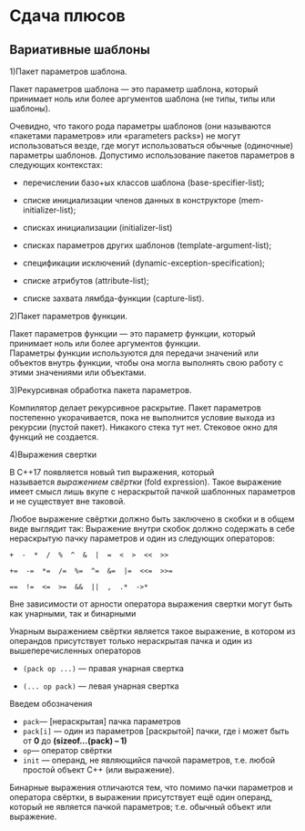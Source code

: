# Сдача плюсов  

## Вариативные шаблоны  

1)Пакет параметров шаблона.  

Пакет параметров шаблона — это параметр шаблона, который принимает ноль или более аргументов шаблона (не типы, типы или шаблоны).  

Очевидно, что такого рода параметры шаблонов (они называются «пакетами параметров» или «parameters packs») не могут использоваться везде, где могут использоваться обычные (одиночные) параметры шаблонов. Допустимо использование пакетов параметров в следующих контекстах:  

+ перечислении базо+ых классов шаблона (base-specifier-list);  

+ списке инициализации членов данных в конструкторе (mem-initializer-list);  

+ списках инициализации (initializer-list)  
+ списках параметров других шаблонов (template-argument-list);  
+ спецификации исключений (dynamic-exception-specification);  
+ списке атрибутов (attribute-list);  
+ списке захвата лямбда-функции (capture-list).  

2)Пакет параметров функции.  

Пакет параметров функции — это параметр функции, который принимает ноль или более аргументов функции.  
Параметры функции используются для передачи значений или объектов внутрь функции, чтобы она могла выполнять свою работу с этими значениями или объектами.  

3)Рекурсивная обработка пакета параметров.  

Компилятор делает рекурсивное раскрытие. Пакет параметров постепенно укорачивается, пока не выполнится условие выхода из рекурсии (пустой пакет). Никакого стека тут нет. Стековое окно для функций не создается.  

4)Выражения свертки  

В C++17  появляется новый тип выражения, который называется *выражением свёртки* (fold expression). Такое выражение имеет смысл лишь вкупе с нераскрытой пачкой шаблонных параметров и не существует вне таковой.  

Любое выражение свёртки должно быть заключено в скобки и в общем виде выглядит так: Выражение внутри скобок должно содержать в себе нераскрытую пачку параметров и один из следующих операторов:  

`+  -  *  /  %  ^  &  |  =  <  >  <<  >>`  

`+=  -=  *=  /=  %=  ^=  &=  |=  <<=  >>=`  

`==  !=  <=  >=  &&  ||  ,  .*  ->*`  

Вне зависимости от арности оператора выражения свертки могут быть как унарными, так и бинарными  

Унарным выражением свёртки является такое выражение, в котором из операндов присутствует только нераскрытая пачка и один из вышеперечисленных операторов  

+ `(pack op ...)` — правая унарная свертка  

+ `(... op pack)` — левая унарная свертка  

Введем обозначения  

+ `pack`— [нераскрытая] пачка параметров  
+ `pack[i]` — один из параметров [раскрытой] пачки, где i может быть от **0** до **(sizeof…(pack) – 1)**  
+ `op`— оператор свёртки  
+ `init` — операнд, не являющийся пачкой параметров, т.е. любой простой объект C++ (или выражение).  

Бинарные выражения отличаются тем, что помимо пачки параметров и оператора свёртки, в выражении присутствует ещё один операнд, который не является пачкой параметров; т.е. обычный объект или выражение.  
